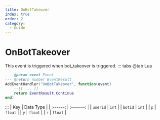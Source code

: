 ```yaml
---
title: OnBotTakeover
index: true
order: 2
category:
  - Guide
---
```


# OnBotTakeover
This event is triggered when bot_takeover is triggered.
::: tabs
@tab Lua
```lua
--- @param event Event
--- @return number EventResult
AddEventHandler("OnBotTakeover", function(event)
    --[[ ... ]]
    return EventResult.Continue
end)
```

:::
|    Key   | Data Type |
| :------: | :-------: |
| `userid` |   `int`   |
|  `botid` |   `int`   |
|    `p`   |  `float`  |
|    `y`   |  `float`  |
|    `r`   |  `float`  |